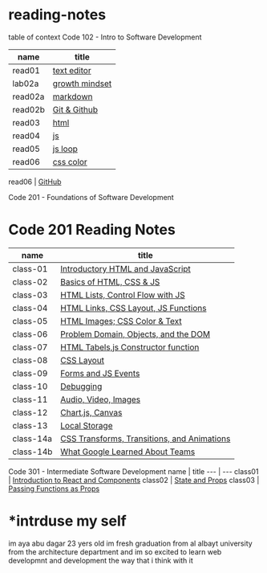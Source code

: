 # reading-notes
table of context
Code 102 - Intro to Software Development

name | title
---  | --- 
read01  | [text editor](https://ayaabudagar.github.io/reading-notes/read01)
lab02a | [growth mindset](https://ayaabudagar.github.io/reading-notes/lab2a)
read02a | [markdown](https://ayaabudagar.github.io/reading-notes/read02a)
read02b | [Git & Github](https://ayaabudagar.github.io/reading-notes/read02b)
read03 | [html](https://ayaabudagar.github.io/reading-notes/read03)
read04 | [js](https://ayaabudagar.github.io/reading-notes/read04)
read05 | [js loop](https://ayaabudagar.github.io/reading-notes/read05)
read06 | [css color](https://ayaabudagar.github.io/reading-notes/read06)

read06 | [GitHub](https://github.com/)


Code 201 - Foundations of Software Development

# Code 201 Reading Notes
name | title
---  | --- 
class-01 |  [ Introductory HTML and JavaScript](https://ayaabudagar.github.io/reading-notes/class-01)
class-02 |  [ Basics of HTML, CSS & JS](https://ayaabudagar.github.io/reading-notes/class-02)
class-03 |  [ HTML Lists, Control Flow with JS](https://ayaabudagar.github.io/reading-notes/class-03)
class-04 |  [  HTML Links, CSS Layout, JS Functions ](https://ayaabudagar.github.io/reading-notes/class-04)
class-05 |  [  HTML Images; CSS Color & Text ](https://ayaabudagar.github.io/reading-notes/class-05)
class-06 |  [ Problem Domain, Objects, and the DOM ](https://ayaabudagar.github.io/reading-notes/class-06)
class-07 |  [ HTML Tabels,js Constructor function ](https://ayaabudagar.github.io/reading-notes/class-07)
class-08 |  [ CSS Layout ](https://ayaabudagar.github.io/reading-notes/class-08)
class-09 |  [ Forms and JS Events ](https://ayaabudagar.github.io/reading-notes/class-09)
class-10 |  [  Debugging ](https://ayaabudagar.github.io/reading-notes/class-10)
class-11|  [  Audio, Video, Images ](https://ayaabudagar.github.io/reading-notes/class-11)
class-12|  [  Chart.js, Canvas](https://ayaabudagar.github.io/reading-notes/class-12)
class-13|  [  Local Storage](https://ayaabudagar.github.io/reading-notes/class-13)
class-14a|  [ CSS Transforms, Transitions, and Animations](https://ayaabudagar.github.io/reading-notes/class-14a)
class-14b|  [ What Google Learned About Teams](https://ayaabudagar.github.io/reading-notes/class-14b)


Code 301 - Intermediate Software Development
name | title
---  | --- 
class01 |  [ Introduction to React and Components](https://ayaabudagar.github.io/reading-notes/class01)
class02 |  [ State and Props](https://ayaabudagar.github.io/reading-notes/class02)
class03 |  [ Passing Functions as Props](https://ayaabudagar.github.io/reading-notes/class03)










# *intrduse my self
im aya abu dagar 23 yers old
im fresh graduation from al albayt university from the architecture department and im so excited to learn web developmnt and development the way that i think with it 



